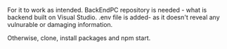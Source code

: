 For it to work as intended. BackEndPC repository is needed - what is backend built on Visual Studio.
.env file is added- as it doesn't reveal any vulnurable or damaging information.

Otherwise, clone, install packages and npm start.



